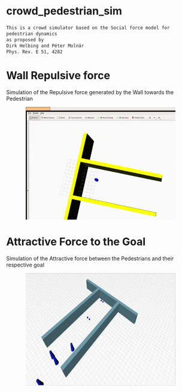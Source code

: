 # crowd_pedestrian_sim

    This is a crowd simulator based on the Social force model for pedestrian dynamics
    as proposed by 
    Dirk Helbing and Péter Molnár
    Phys. Rev. E 51, 4282

# Wall Repulsive force

Simulation of the Repulsive force generated by the Wall towards the Pedestrian
<p align="center">
  <img width=400 height=300 src="https://github.com/alao-emmanuel/crowd_pedestrian_sim/blob/main/docs/sfmwallrepulsiveforce.gif">
</p>

# Attractive Force to the Goal

Simulation of the Attractive force between the Pedestrians and their respective goal

<p align="center">
  <img width=400 height=300 src="https://github.com/alao-emmanuel/crowd_pedestrian_sim/blob/main/docs/sfmgoalattractiveforce.gif">
</p>


